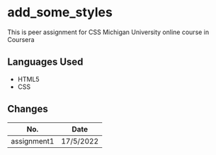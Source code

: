 # add_some_styles
This is peer assignment for CSS Michigan University online course in Coursera

## Languages Used
- HTML5
- CSS

## Changes
|**No.**|**Date**|
|-------|--------|
|assignment1|17/5/2022|
